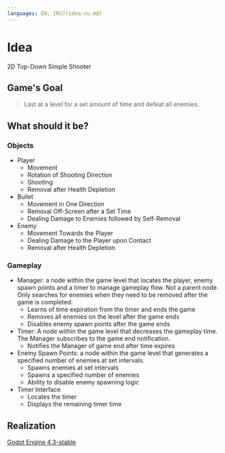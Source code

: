 ```yaml
---
languages: EN, [RU](idea-ru.md)
---
```

# Idea

2D Top-Down Simple Shooter

## Game's Goal

> Last at a level for a set amount of time and defeat all enemies.

## What should it be?

### Objects

- Player
  - Movement
  - Rotation of Shooting Direction
  - Shooting
  - Removal after Health Depletion
- Bullet
  - Movement in One Direction
  - Removal Off-Screen after a Set Time
  - Dealing Damage to Enemies followed by Self-Removal
- Enemy
  - Movement Towards the Player
  - Dealing Damage to the Player upon Contact
  - Removal after Health Depletion

### Gameplay

- Manager: a node within the game level that locates the player, enemy spawn points and a timer to manage gameplay flow. Not a parent node. Only searches for enemies when they need to be removed after the game is completed.
  - Learns of time expiration from the timer and ends the game
  - Removes all enemies on the level after the game ends
  - Disables enemy spawn points after the game ends
- Timer: A node within the game level that decreases the gameplay time. The Manager subscribes to the game end notification.
  - Notifies the Manager of game end after time expires
- Enemy Spawn Points: a node within the game level that generates a specified number of enemies at set intervals.
  - Spawns enemies at set intervals
  - Spawns a specified number of enemies
  - Ability to disable enemy spawning logic
- Timer Interface
  - Locates the timer
  - Displays the remaining timer time

## Realization

[Godot Engine 4.3-stable](realization-en.md)
